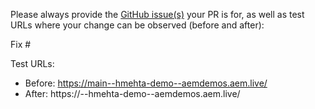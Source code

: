 Please always provide the [GitHub issue(s)](../issues) your PR is for, as well as test URLs where your change can be observed (before and after):

Fix #<gh-issue-id>

Test URLs:
- Before: https://main--hmehta-demo--aemdemos.aem.live/
- After: https://<branch>--hmehta-demo--aemdemos.aem.live/
